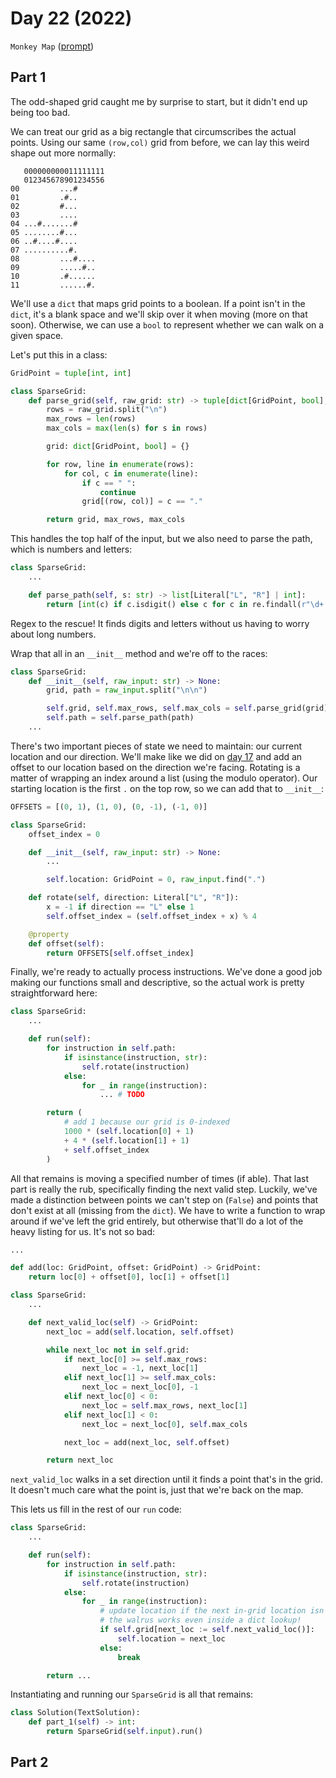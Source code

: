 # Day 22 (2022)

`Monkey Map` ([prompt](https://adventofcode.com/2022/day/22))

## Part 1

The odd-shaped grid caught me by surprise to start, but it didn't end up being too bad.

We can treat our grid as a big rectangle that circumscribes the actual points. Using our same `(row,col)` grid from before, we can lay this weird shape out more normally:

```
   000000000011111111
   012345678901234556
00         ...#
01         .#..
02         #...
03         ....
04 ...#.......#
05 ........#...
06 ..#....#....
07 ..........#.
08         ...#....
09         .....#..
10         .#......
11         ......#.
```

We'll use a `dict` that maps grid points to a boolean. If a point isn't in the `dict`, it's a blank space and we'll skip over it when moving (more on that soon). Otherwise, we can use a `bool` to represent whether we can walk on a given space.

Let's put this in a class:

```py
GridPoint = tuple[int, int]

class SparseGrid:
    def parse_grid(self, raw_grid: str) -> tuple[dict[GridPoint, bool], int, int]:
        rows = raw_grid.split("\n")
        max_rows = len(rows)
        max_cols = max(len(s) for s in rows)

        grid: dict[GridPoint, bool] = {}

        for row, line in enumerate(rows):
            for col, c in enumerate(line):
                if c == " ":
                    continue
                grid[(row, col)] = c == "."

        return grid, max_rows, max_cols
```

This handles the top half of the input, but we also need to parse the path, which is numbers and letters:

```py
class SparseGrid:
    ...

    def parse_path(self, s: str) -> list[Literal["L", "R"] | int]:
        return [int(c) if c.isdigit() else c for c in re.findall(r"\d+|\w", s)]
```

Regex to the rescue! It finds digits and letters without us having to worry about long numbers.

Wrap that all in an `__init__` method and we're off to the races:

```py
class SparseGrid:
    def __init__(self, raw_input: str) -> None:
        grid, path = raw_input.split("\n\n")

        self.grid, self.max_rows, self.max_cols = self.parse_grid(grid)
        self.path = self.parse_path(path)
    ...
```

There's two important pieces of state we need to maintain: our current location and our direction. We'll make like we did on [day 17](https://github.com/xavdid/advent-of-code/tree/main/solutions/2022/day_17) and add an offset to our location based on the direction we're facing. Rotating is a matter of wrapping an index around a list (using the modulo operator). Our starting location is the first `.` on the top row, so we can add that to `__init__`:

```py
OFFSETS = [(0, 1), (1, 0), (0, -1), (-1, 0)]

class SparseGrid:
    offset_index = 0

    def __init__(self, raw_input: str) -> None:
        ...

        self.location: GridPoint = 0, raw_input.find(".")

    def rotate(self, direction: Literal["L", "R"]):
        x = -1 if direction == "L" else 1
        self.offset_index = (self.offset_index + x) % 4

    @property
    def offset(self):
        return OFFSETS[self.offset_index]
```

Finally, we're ready to actually process instructions. We've done a good job making our functions small and descriptive, so the actual work is pretty straightforward here:

```py
class SparseGrid:
    ...

    def run(self):
        for instruction in self.path:
            if isinstance(instruction, str):
                self.rotate(instruction)
            else:
                for _ in range(instruction):
                    ... # TODO

        return (
            # add 1 because our grid is 0-indexed
            1000 * (self.location[0] + 1)
            + 4 * (self.location[1] + 1)
            + self.offset_index
        )
```

All that remains is moving a specified number of times (if able). That last part is really the rub, specifically finding the next valid step. Luckily, we've made a distinction between points we can't step on (`False`) and points that don't exist at all (missing from the `dict`). We have to write a function to wrap around if we've left the grid entirely, but otherwise that'll do a lot of the heavy listing for us. It's not so bad:

```py
...

def add(loc: GridPoint, offset: GridPoint) -> GridPoint:
    return loc[0] + offset[0], loc[1] + offset[1]

class SparseGrid:
    ...

    def next_valid_loc(self) -> GridPoint:
        next_loc = add(self.location, self.offset)

        while next_loc not in self.grid:
            if next_loc[0] >= self.max_rows:
                next_loc = -1, next_loc[1]
            elif next_loc[1] >= self.max_cols:
                next_loc = next_loc[0], -1
            elif next_loc[0] < 0:
                next_loc = self.max_rows, next_loc[1]
            elif next_loc[1] < 0:
                next_loc = next_loc[0], self.max_cols

            next_loc = add(next_loc, self.offset)

        return next_loc
```

`next_valid_loc` walks in a set direction until it finds a point that's in the grid. It doesn't much care what the point is, just that we're back on the map.

This lets us fill in the rest of our `run` code:

```py
class SparseGrid:
    ...

    def run(self):
        for instruction in self.path:
            if isinstance(instruction, str):
                self.rotate(instruction)
            else:
                for _ in range(instruction):
                    # update location if the next in-grid location isn't a wall
                    # the walrus works even inside a dict lookup!
                    if self.grid[next_loc := self.next_valid_loc()]:
                        self.location = next_loc
                    else:
                        break

        return ...
```

Instantiating and running our `SparseGrid` is all that remains:

```py
class Solution(TextSolution):
    def part_1(self) -> int:
        return SparseGrid(self.input).run()
```

## Part 2
